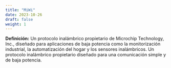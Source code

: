 ```yaml
---
title: "MiWi"
date: 2023-10-26
draft: false
weight: 1
---
```


**Definición:** Un protocolo inalámbrico propietario de Microchip Technology, Inc., diseñado para aplicaciones de baja potencia como la monitorización industrial, la automatización del hogar y los sensores inalámbricos. Un protocolo inalámbrico propietario diseñado para una comunicación simple y de baja potencia.
